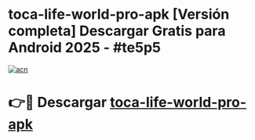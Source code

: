 # toca-life-world-pro-apk  [Versión completa] Descargar Gratis para Android 2025 - #te5p5

[![acn](https://github.com/user-attachments/assets/0f9c940e-d8b0-45ae-aac7-cd30a18b3e1c)](https://apps.freeplayer.one?title=toca-life-world-pro-apk&ref=9F)

# 👉🔴 Descargar [toca-life-world-pro-apk](https://apps.freeplayer.one?title=toca-life-world-pro-apk&ref=9F)